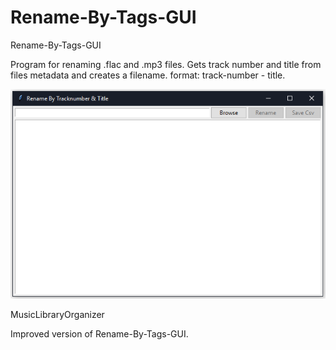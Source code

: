 # Rename-By-Tags-GUI

Rename-By-Tags-GUI

Program for renaming .flac and .mp3 files. Gets track number and title from files metadata and creates a filename. format: track-number - title.

![Alt text](Images/ss.png "Screenshot of program")

MusicLibraryOrganizer

Improved version of Rename-By-Tags-GUI.
